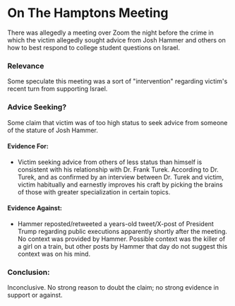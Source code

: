 # On The Hamptons Meeting
There was allegedly a meeting over Zoom the night before the crime in which the victim allegedly sought advice from Josh Hammer and others on how to best respond to college student questions on Israel.

### Relevance
Some speculate this meeting was a sort of "intervention" regarding victim's recent turn from supporting Israel.

### Advice Seeking?
Some claim that victim was of too high status to seek advice from someone of the stature of Josh Hammer.

#### Evidence For:
- Victim seeking advice from others of less status than himself is consistent with his relationship with Dr. Frank Turek. According to Dr. Turek, and as confirmed by an interview between Dr. Turek and victim, victim habitually and earnestly improves his craft by picking the brains of those with greater specialization in certain topics.

#### Evidence Against:
- Hammer reposted/retweeted a years-old tweet/X-post of President Trump regarding public executions apparently shortly after the meeting. No context was provided by Hammer. Possible context was the killer of a girl on a train, but other posts by Hammer that day do not suggest this context was on his mind.

### Conclusion:
Inconclusive. No strong reason to doubt the claim; no strong evidence in support or against.